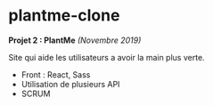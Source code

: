 # plantme-clone

**Projet 2 : PlantMe** *(Novembre 2019)*

Site qui aide les utilisateurs a avoir la main plus verte.
+ Front : React, Sass
+ Utilisation de plusieurs API
+ SCRUM
